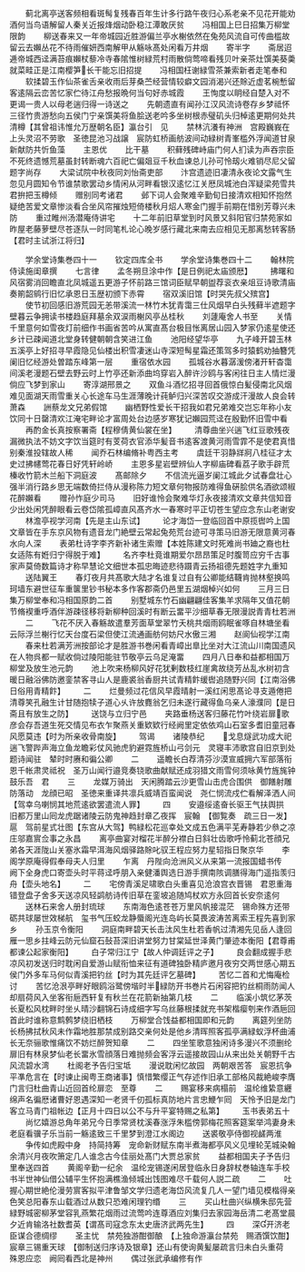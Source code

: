 <!-- { "loadSidebar": true } -->
　　蓟北离亭送客频相看斑髩复残春百年生计多行路午夜归心系老亲不见花开能劝酒何当鸟语解留人秦关近报烽烟动卧稳江潭敢厌贫
　　冯相国上巳日招集万柳堂限韵
　　柳送春来又一年帝城园近胜游偏兰亭水榭依然在兔苑风流自可传曲槛故留云去嬾丛花不待雨催妍西南解甲从觞咏髙处闲看万井烟
　　寄半字
　　斋居迢逓帝城西迳满苔痕嬾杖藜冷寺春隂惟树緑荒村雨散倘莺啼看残贝叶亲茶灶馔美葵羮就菜畦正是江南樱笋长干能忘旧招提
　　冯相国枉谢緑雪茶兼索新者走笔奉和
　　软揉碧玉作仙茶雀舌亲收雨后芽桑苎经营情较癖文园消渴兴还賖近虚茗椀慙留客逺隔云峦苦忆家伫待江舟愁报晩何当句好赤城霞
　　王恂度以眀经自楚入对不更谒一贵人以母老遄归得一诗送之
　　先朝遗直有闻孙江汉风流诗卷存乡梦祗怀三径竹贵游愁向五侯门宁亲馔美将鱼脍送老吟多坐树根赤璧矶头归棹逺更期何处共清樽【其曾祖讳惟允万歴朝名臣】瀛台引　见
　　禁林沆瀁有神洲　宫殿巍峩在上头灵沼不劳歌　圣徳昆池习战譲　宸防虹桥画舫波间动緑树青峯槛外浮闻道甘泉新献防共忻鱼藻
　　主恩优
　　比干墓
　　积藓残碑峙庙门何人扪读为声吞宗臣不死终遗憾荒墓虽封转断魂六百祀亡偏爼豆千秋血谏总儿孙可怜刼火难销尽尼父留题字尚存
　　大梁试院中秋夜同刘怡斋吏部
　　汴宫遗迹旧凄清永夜论文露气生忽见月圆知令节谁禁歌罢动乡情闲从河畔看银汉逺忆江关厯凤城池白浑疑梁苑雪共君拚把玉樽倾
　　赠别同考诸君
　　邺下词人会聚难辛勤旬日接清欢相知怀抱然疑绝苦爱文章惨淡看合坐风帘摧烛短倚楼秋月炤人寒金门握手前期在惜别芳尊兴未防
　　重过睢州汤潜庵侍讲宅
　　十二年前旧草堂到时风景又斜阳官归禁苑家如昨屋老藤萝壁尽苍逐队一时同笔札论心晚岁感行藏北来南去应相见无那离愁转客肠【君时主试浙江将归】







　　学余堂诗集巻四十一
　　钦定四库全书
　　学余堂诗集巻四十二
　　翰林院侍读施闺章撰
　　七言律
　　孟冬朔旦涂中作【是日例祀太庙颁厯】
　　拂曙和风宿雾消回瞻直北凤城遥五更游子怀前路三馆词臣赋早朝盥荐衮衣亲俎豆诗歌清庙奏箾韶鹓行旧忆承恩日玉歴初颁下赤霄
　　宿双溪旧馆【时哭先叔父殡宫】
　　使节初回感旧游荒园无恙带溪流一林竹木犹青霭三仕风烟早白头残藓半遮题字壁暮云争拥读书楼趋庭拜墓余双涙雨榭风亭丛桂秋
　　刘蘧庵舍人书至
　　关情千里意何如雪夜灯前细作书画省苦吟从寓直髙台极目怅离居山园入梦家仍逺星使还乡计已疎闻道北堂身转健朝朝含笑进江鱼
　　池阳经望华亭
　　九子峰开碧玉林五溪亭上好招寻早霞隐见仙楼出积雪凄迷山寺深短髩星霜还策驾多时猿鹤劝抽簪凭阑旧忆经游处曽踏东峰第一层
　　重宿依水园
　　孤城谷水暮潺湲傍渚开轩杳霭间溪老漫题石壁去野云时上竹亭还新添曲坞穿岩入醉许沙鸥与客闲往日主人情烂漫倘应飞梦到家山
　　寄淳湖邢景之
　　双鱼斗酒忆招寻回首俄惊白髪侵南北风烟难见面湖天雨雪重关心长途车马生涯薄晚计莼鲈归兴深苦叹交游成汗漫故人良会转萧森
　　詶蔡龙文兄弟假馆
　　幽栖野性爱长干招我如君兄弟难交岂忘年称小友饮同十日罄清欢江淹宅畔论才富周处台边感岁寒犹记嬾园荒迳在殷勤怀旧雪中看
　　再酌金长真按察署斋【程穆倩黄仙裳在坐】
　　清尊曲坐兴遄飞红豆歌残夜漏微执法不妨文字饮当筵时有芰荷衣官添华髪音书逺客渡黄河雨雪霏不是使君真惜别秦淮投辖故人稀
　　闻乔石林编脩补粤西主考
　　虞廷干羽静牂牁八桂征才太史过拂幰莺花春日好凭轩岭峤
　　主恩多星岩壁辨仙人字柳庙碑看荔子歌手辟荒榛收竹箭木兰船下洞庭波
　　髙邮除夕
　　不信流光逼岁阑江城此夕试春盘壮心强半消行路乡思无端数倚拦侍从漫称陈力短文章何物报防难得鱼硏脍供名酒欲颂椒花醉嬾看
　　赠孙怍庭少司马
　　旧好谁怜会聚难华灯永夜接清欢文章共信知音少出处闲凭醉眼看云卷岱隂孤嶂直风髙齐水一春寒时平正切苍生望应念东山老谢安
　　林澹亭视学河南【先是主山东试】
　　论才海岱一登临回首中原揽辔吟上国文章皆在手东京风物有遗音龙门絶壁云常起兔苑荒台迹可寻策马旧游无限意黄河春水向人深
　　表弟杜诗字李齐新补诸生索赠【本姓陈建文时死难尚书廸之裔也杜女适陈有姙归宁得脱于难】
　　名齐李杜竟谁期爱尔昂昂策足时腹笥应穷千古事家声莫倚数篇诗才称早慧论文细世本孤忠晦迹悲待蹑青云扬祖德先题姓字九重知
　　送陆翼王
　　春灯夜月共髙歌大陆才名谁复过自有公卿能结韈肯抛林壑换鸣珂墙东避世征车重箧里钞书秘本多作客郡斋仍邑里五湖烟棹兴如何
　　三月三日集万柳堂奉和冯相国原韵二首
　　别墅城东竹石幽翩翩佳客集羊求隔年又值花朝节脩褉重呼酒伴游疎径移将新柳种回溪时有断云畱平沙细草春无限漫説青青杜若洲
　　二
　　飞花不厌入春觞故遣羣芳面草堂翠竹夭桃共烟雨鸥眠雀啄自林塘坐看云际浮兰榭行忆天台度石梁但使江流通画舫何妨尺水傲三湘
　　赵阆仙视学江南
　　春来杜若满芳洲按部论才是胜游书巻闲看青嶂出臯比坐对大江流山川南国遗风在人物呉都一赋收倘过陵阳能驻节敬亭云乌足淹畱
　　四月八日奉和益都相国万柳堂及放生池元韵
　　池上吹来杨柳风好花犹剰数枝红崖禽故绕芳丛乱水树初含暖日融浴佛防邀銮禁客寻山人是鹿裘翁香厨共试青精飰缓辔追随野兴同【江南浴佛日俗用青精飰】
　　二
　　烂曼频过花信风早霞晴射一溪红闲思髙论寻支遁倦把清尊笑孔融生计甘随抱犊子道心乆许放麑翁乞归未遂行藏得鱼乌亲人濠濮同【是日斋且有放生之防】
　　送饶与立归宁邑
　　夹路垂杨送客归藤花竹叶绕岩扉歌彦会存吾道生死交情见布衣乍聚燕关重欵欵行经阙里定依依鸡山石室多耆旧童冠春风愿莫违【时为所亲收骨南旋】
　　驾谒
　　诸陵恭纪
　　戈息燧武功成大祀遄飞警跸声海立鱼龙瞻彩仗风驰虎豹避霓旌桥山弓剑元　灵寝丰沛歌宫自旧京到处题诗闻驻　辇时时赓和徧公卿
　　二
　　遥瞻长白荐清芬沙漠宣威拥六军部落衔　恩千帐肃灵祗祝　圣万山闻行邉竞奏铙歌曲献赋还成羽猎文雨雪何须咏黄竹旌旄钟鼓乐吾　君
　　三
　　龙媒万骑出　天闲腾踏云沙更雪山击虎合围供　御饍射雕防落动　龙顔已昭　圣徳来重译共凛兵威靖百蛮闻说　尧仁悯流戍伫看解泽洒人间　【驾幸乌喇悯其地荒逺欲罢遣流人罪】
　　四
　　安邉绥逺奋长驱王气扶舆拱　旧都万里山囘龙虎踞诸陵云防鬼神趋封章乙夜挥　宸翰　【御覧奏　疏三日一发】扈　驾前星式壮图【东宫从大驾】鸭緑松花巡幸处文成五色满平芜寿静若少叅之凉庄邬嘉賔佥事之永昌
　　离亭曲宴对榴花半醉分襟白日斜壮齿歌呼怜蓟北苍顔兄弟各天涯陇山关塞氷霜早洱海风烟驿路賖叱驭王程应努力星轺指日聚京华
　　李阁学原庵得假奉母夫人归里
　　乍离　丹陛向沧洲风义从来第一流报国蜡书传　阙下全身虎口寄壶头时平蒋迳呼朋入亲健潘舆选日游手撰南陔调膳得海门遥指羡归舟【壶头地名】
　　二
　　宅傍青溪足啸歌白头重喜见沧浪宫衣晋锡　君恩重海错登盘子舍多天送凉风轻鹢舫诗传旧草在銮坡追随鸠杖欢方永回首长安奈逺何
　　送林石来舍人册封琉球
　　东南海色逺苍苍万里风帆接混茫　锡命殊方还带砺共球屡世效梯航　玺书气压蛟龙静蜃阁光连岛屿长莫畏波涛苦离索王程先喜到家乡
　　孙玉京令衡阳
　　洞庭南畔碧天长击汰风生杜若香帆过清湘先见岳人逢回雁一思乡拄峰云防元仙窟石鼔苔深旧讲堂努力甘棠延世泽黄门肇迹本衡阳【君尊甫都谏公起家衡阳】
　　白子常归江宁【故人仲调廷评之子】
　　良会翻成握手悲凉风初发送归时耽闲自爱游山赋衔恤来征有道碑独卧精庐邀月夜穷交两世感心期五侯门外多车马何似青溪把钓丝【时为其先廷评乞墓碑】
　　苦忆二首和尤悔庵检讨
　　苦忆沧泿亭畔好眼鸥浴鹭傍堦时半緑防开书巻片石闲容把钓丝桐雨防闻人却扇荷风入坐客衔巵西轩复有秋兰在花箭新抽第几枝
　　二
　　临溪小筑忆茅茨长夏松风枕畔时坐乆晴沙翻锦石诗成细字写乌丝藤根揉就充书架楷瘿刳来作酒巵回首此时谁称意鹪鹩梦绕旧栖枝
　　万柳堂合饯益都相国即和元韵
　　离筵列坐防长杨拂拭秋风未作霜地胜那禁成别路交亲何处是他乡清晖照客孤亭满緑蚁浮杯曲浦长无奈骊歌惟痛饮不妨烂醉贺知章
　　二
　　四坐笙歌意独闲诗多漫兴不须删纶扉旧有林泉梦仙老长畱氷雪顔落日难抛频会客浮云遥接故园山从来出处关朝野千古风流碧水湾
　　杜阁老予告归宝坻
　　漫说耽闲忆故园　两朝艰苦答　宸恩抗争平凖危言在【时谏止闽粤王商诸事】慎惜繁缨正气存述作旧承工部格风裁絶峻李膺门言归杜曲青山近回首纶扉恋　至尊
　　二
　　赐宴移来病榻前　温纶维絷意纒绵声名徧厯诸曹好恩遇深知一老贤千仞孤标真防地片言忠鯾乍囘　天怜予旧是龙门客立马青门祖帐边【正月十四日以公不与升平宴特赐之私第】
　　玉书表弟五十
　　尚忆嬉游总角年弟兄今日季常贤枕溪春涨浮朱槛傍郭梅花照客筵案举鸿妻身未老庭看骥子乐当前一觞逺致三千里梦到澄江水阁边
　　送裘敬亭侍御视鹾两淮
　　争传如虎殿中身　持简持筹　宠命新财赋东南半煮海都亭风义见埋轮芜城染翰余清兴月夜吹箫定几人谁念古今佳丽处髙门大贾总家贫
　　益都相国夫子予告归里奉送四首
　　黄阁辛勤一纪余　温纶宠锡遂闲居登临永日身辞杖巻轴连车手校书半世神仙借公辅平生怀抱满樵渔倾城出饯图难尽千载何人説二疏
　　二
　　吐握心期世絶伦漫劳賔客拟平津鲁邹文学归遗老海岱风流复几人一望门墙见模楷得亲色笑总阳春东山载酒过从数只恐难闲理钓缗
　　三
　　买山杜曲兴纵横朱邸先营緑野城密柳茅堂容乳燕繁花烟雨过流莺吟连尊酒应刘集归去家园海岳清二老髙堂晨夕近肯输洛社数耆英【谓髙司寇念东太史唐济武两先生】
　　四
　　深开济老臣谋合德绸缪
　　圣主忧　禁苑独游酣御酿　【上独命游灜台禁苑　赐酒馔饮酣】　宸章三锡重天球　【御制送归序诗及银章】还山有使询黄髪屡疏言归未白头重荷　殊恩应恋　阙囘看西北是神州
　　偶过张武承编修有作
